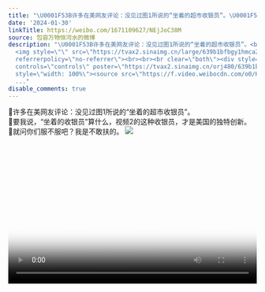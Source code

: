 ```yaml
---
title: "\U0001F53B许多在美网友评论：没见过图1所说的“坐着的超市收银员”。\U0001F53B要我说，“坐着的收银员”算什么，视频2的这种收银员，才是美国的独特创新。\U0001F53B就问你们服不..."
date: '2024-01-30'
linkTitle: https://weibo.com/1671109627/NEjJoC38M
source: 包容万物恒河水的微博
description: "\U0001F53B许多在美网友评论：没见过图1所说的“坐着的超市收银员”。<br>\U0001F53B要我说，“坐着的收银员”算什么，视频2的这种收银员，才是美国的独特创新。<br>\U0001F53B就问你们服不服吧？我是不敢扶的。
  <img style=\"\" src=\"https://tvax2.sinaimg.cn/large/639b1bfbgy1hmca2hgm4nj20gg0kcgoq.jpg\"
  referrerpolicy=\"no-referrer\"><br><br><br clear=\"both\"><div style=\"clear: both\"></div><video
  controls=\"controls\" poster=\"https://tvax2.sinaimg.cn/orj480/639b1bfbgy1hmca2kgdk1j20gw0u0n2q.jpg\"
  style=\"width: 100%\"><source src=\"https://f.video.weibocdn.com/o0/HeAfssOxlx08c9XAsyly01041200HwEs0E010.mp4?label=mp4_720p&amp;template=608x1080.24.0&amp;ori=0&amp;ps=1CwnkDw1GXwCQx&amp;E
  ..."
disable_comments: true
---
```

🔻许多在美网友评论：没见过图1所说的“坐着的超市收银员”。<br>🔻要我说，“坐着的收银员”算什么，视频2的这种收银员，才是美国的独特创新。<br>🔻就问你们服不服吧？我是不敢扶的。 <img style="" src="https://tvax2.sinaimg.cn/large/639b1bfbgy1hmca2hgm4nj20gg0kcgoq.jpg" referrerpolicy="no-referrer"><br><br><br clear="both"><div style="clear: both"></div><video controls="controls" poster="https://tvax2.sinaimg.cn/orj480/639b1bfbgy1hmca2kgdk1j20gw0u0n2q.jpg" style="width: 100%"><source src="https://f.video.weibocdn.com/o0/HeAfssOxlx08c9XAsyly01041200HwEs0E010.mp4?label=mp4_720p&amp;template=608x1080.24.0&amp;ori=0&amp;ps=1CwnkDw1GXwCQx&amp;E ...